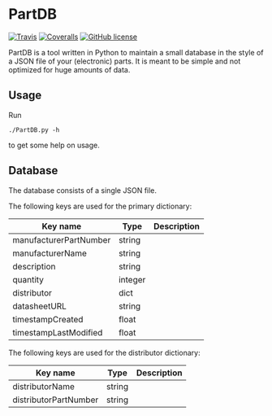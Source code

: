 # PartDB

[![Travis](http://img.shields.io/travis/twam/PartDB/master.svg)](https://travis-ci.org/twam/PartDB/)
[![Coveralls](https://img.shields.io/coveralls/twam/PartDB.svg)](https://coveralls.io/github/twam/PartDB)
[![GitHub license](https://img.shields.io/github/license/twam/PartDB.svg)]()

PartDB is a tool written in Python to maintain a small database in the style of
a JSON file of your (electronic) parts. It is meant to be simple and not
optimized for huge amounts of data.

## Usage

Run
```
./PartDB.py -h
```
to get some help on usage.

## Database

The database consists of a single JSON file.

The following keys are used for the primary dictionary:

| Key name               | Type    | Description   |
| ---------------------- | ------- | ------------- |
| manufacturerPartNumber | string  |               |
| manufacturerName       | string  |               |
| description            | string  |               |
| quantity               | integer |               |
| distributor            | dict    |               |
| datasheetURL           | string  |               |
| timestampCreated       | float   |               |
| timestampLastModified  | float   |               |

The following keys are used for the distributor dictionary:

| Key name               | Type    | Description   |
| ---------------------- | ------- | ------------- |
| distributorName        | string  |               |
| distributorPartNumber  | string  |               |
